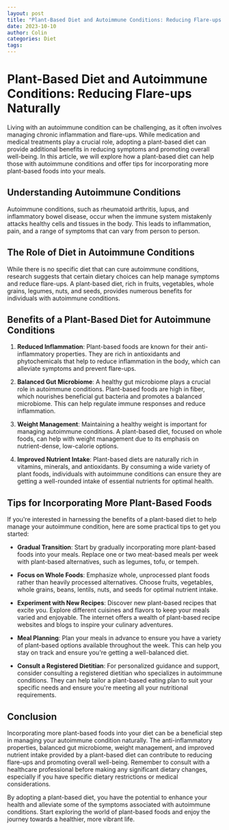 ```yaml
---
layout: post
title: "Plant-Based Diet and Autoimmune Conditions: Reducing Flare-ups Naturally"
date: 2023-10-10
author: Colin
categories: Diet
tags: 
---
```


# Plant-Based Diet and Autoimmune Conditions: Reducing Flare-ups Naturally

Living with an autoimmune condition can be challenging, as it often involves managing chronic inflammation and flare-ups. While medication and medical treatments play a crucial role, adopting a plant-based diet can provide additional benefits in reducing symptoms and promoting overall well-being. In this article, we will explore how a plant-based diet can help those with autoimmune conditions and offer tips for incorporating more plant-based foods into your meals.

## Understanding Autoimmune Conditions

Autoimmune conditions, such as rheumatoid arthritis, lupus, and inflammatory bowel disease, occur when the immune system mistakenly attacks healthy cells and tissues in the body. This leads to inflammation, pain, and a range of symptoms that can vary from person to person.

## The Role of Diet in Autoimmune Conditions

While there is no specific diet that can cure autoimmune conditions, research suggests that certain dietary choices can help manage symptoms and reduce flare-ups. A plant-based diet, rich in fruits, vegetables, whole grains, legumes, nuts, and seeds, provides numerous benefits for individuals with autoimmune conditions.

## Benefits of a Plant-Based Diet for Autoimmune Conditions

1. **Reduced Inflammation**: Plant-based foods are known for their anti-inflammatory properties. They are rich in antioxidants and phytochemicals that help to reduce inflammation in the body, which can alleviate symptoms and prevent flare-ups.

2. **Balanced Gut Microbiome**: A healthy gut microbiome plays a crucial role in autoimmune conditions. Plant-based foods are high in fiber, which nourishes beneficial gut bacteria and promotes a balanced microbiome. This can help regulate immune responses and reduce inflammation.

3. **Weight Management**: Maintaining a healthy weight is important for managing autoimmune conditions. A plant-based diet, focused on whole foods, can help with weight management due to its emphasis on nutrient-dense, low-calorie options.

4. **Improved Nutrient Intake**: Plant-based diets are naturally rich in vitamins, minerals, and antioxidants. By consuming a wide variety of plant foods, individuals with autoimmune conditions can ensure they are getting a well-rounded intake of essential nutrients for optimal health.

## Tips for Incorporating More Plant-Based Foods

If you're interested in harnessing the benefits of a plant-based diet to help manage your autoimmune condition, here are some practical tips to get you started:

- **Gradual Transition**: Start by gradually incorporating more plant-based foods into your meals. Replace one or two meat-based meals per week with plant-based alternatives, such as legumes, tofu, or tempeh.

- **Focus on Whole Foods**: Emphasize whole, unprocessed plant foods rather than heavily processed alternatives. Choose fruits, vegetables, whole grains, beans, lentils, nuts, and seeds for optimal nutrient intake.

- **Experiment with New Recipes**: Discover new plant-based recipes that excite you. Explore different cuisines and flavors to keep your meals varied and enjoyable. The internet offers a wealth of plant-based recipe websites and blogs to inspire your culinary adventures.

- **Meal Planning**: Plan your meals in advance to ensure you have a variety of plant-based options available throughout the week. This can help you stay on track and ensure you're getting a well-balanced diet.

- **Consult a Registered Dietitian**: For personalized guidance and support, consider consulting a registered dietitian who specializes in autoimmune conditions. They can help tailor a plant-based eating plan to suit your specific needs and ensure you're meeting all your nutritional requirements.

## Conclusion

Incorporating more plant-based foods into your diet can be a beneficial step in managing your autoimmune condition naturally. The anti-inflammatory properties, balanced gut microbiome, weight management, and improved nutrient intake provided by a plant-based diet can contribute to reducing flare-ups and promoting overall well-being. Remember to consult with a healthcare professional before making any significant dietary changes, especially if you have specific dietary restrictions or medical considerations.

By adopting a plant-based diet, you have the potential to enhance your health and alleviate some of the symptoms associated with autoimmune conditions. Start exploring the world of plant-based foods and enjoy the journey towards a healthier, more vibrant life.